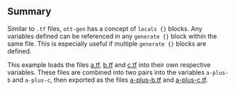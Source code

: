 ## Summary

Similar to `.tf` files, `ott-gen` has a concept of `locals {}` blocks. Any variables defined can be referenced 
in any `generate {}` block within the same file. This is especially useful if multiple `generate {}` blocks
are defined.

This example loads the files [a.tf](a.tf), [b.tf](b.tf) and [c.tf](c.tf) into their own respective variables.
These files are combined into two pairs into the variables `a-plus-b` and `a-plus-c`, then exported as the files
[a-plus-b.tf](./a-plus-b.tf) and [a-plus-c.tf](./a-plus-c.tf).
